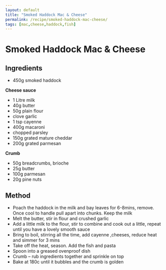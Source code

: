 ```yaml
---
layout: default
title: "Smoked Haddock Mac & Cheese"
permalink: /recipe/smoked-haddock-mac-cheese/
tags: [mac,cheese,haddock,fish]
---
```


# Smoked Haddock Mac & Cheese

## Ingredients

- 450g smoked haddock

**Cheese sauce**

- 1 Litre milk
- 40g butter
- 50g plain flour
- clove garlic
- 1 tsp cayenne
- 400g macaroni
- chopped parsley
- 150g grated mature cheddar
- 200g grated parmesan

**Crumb**

- 50g breadcrumbs, brioche
- 25g butter
- 100g parmesan
- 20g pine nuts

## Method

- Poach the haddock in the milk and bay leaves for 6-8mins, remove. Once cool to handle pull apart into chunks. Keep the milk
- Melt the butter, stir in flour and crushed garlic
- Add a little milk to the flour, stir to combine and cook out a little, repeat until you have a lovely smooth sauce
- Bring to boil, stirring all the time, add cayenne ,cheeses, reduce heat and simmer for 3 mins
- Take off the heat, season. Add the fish and pasta
- Spoon into a greased ovenproof dish
- Crumb – rub ingredients together and sprinkle on top
- Bake at 180c until it bubbles and the crumb is golden


